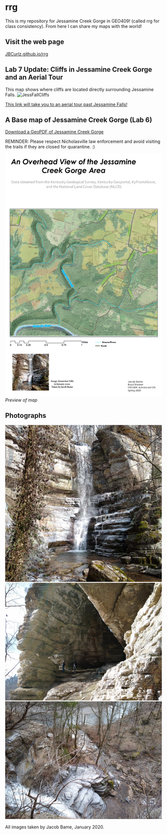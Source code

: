 # rrg
This is my repository for Jessamine Creek Gorge in GEO409! (called rrg for class consistency). From here I can share my maps with the world!
## Visit the web page

[JBCurlz.github.io/rrg](https://JBCurlz.github.io/rrg)

## Lab 7 Update: Cliffs in Jessamine Creek Gorge and an Aerial Tour

This map shows where cliffs are located directly surrounding Jessamine Falls.
![JessFallCliffs](JessFallsCliffs.png)

[This link will take you to an aerial tour past Jessamine Falls!](https://www.youtube.com/watch?v=C5QH-pajTf8)

## A Base map of Jessamine Creek Gorge (Lab 6)
[Download a GeoPDF of Jessamine Creek Gorge](basemap/jcg.pdf)

REMINDER: Please respect Nicholasville law enforcement and avoid visiting the trails if they are closed for quarantine. :)

![Preview of map](basemap/jcg.jpg)     
*Preview of map*

## Photographs

![Icy Jessamine Falls](graphics/JessamineFalls.jpg)
![Cave Entrance Along Jessamine Creek](graphics/CaveSystem.jpg)
![Overlook of the Falls and Creek](graphics/CreekOverlook.jpg)

All images taken by Jacob Bame, January 2020.
